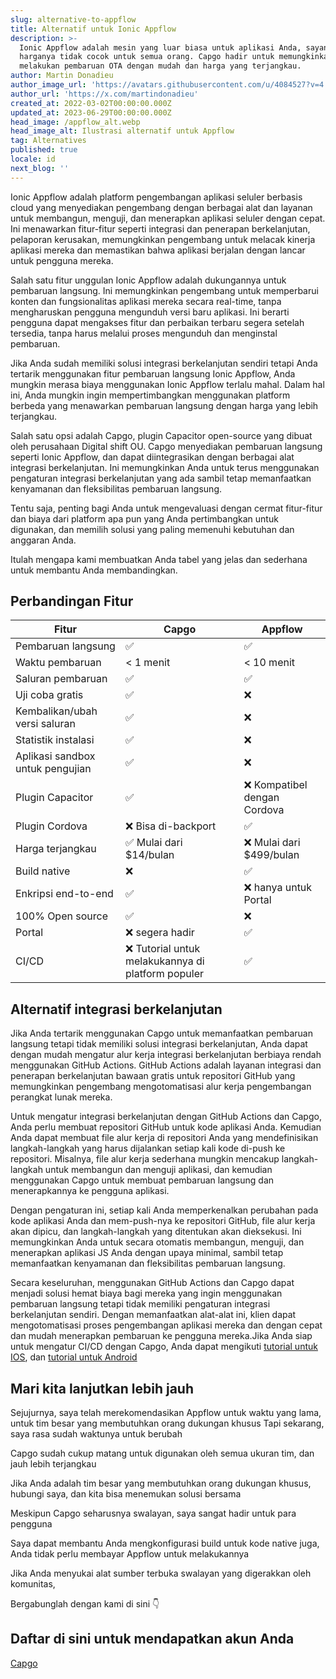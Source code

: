 ```yaml
---
slug: alternative-to-appflow
title: Alternatif untuk Ionic Appflow
description: >-
  Ionic Appflow adalah mesin yang luar biasa untuk aplikasi Anda, sayangnya
  harganya tidak cocok untuk semua orang. Capgo hadir untuk memungkinkan Anda
  melakukan pembaruan OTA dengan mudah dan harga yang terjangkau.
author: Martin Donadieu
author_image_url: 'https://avatars.githubusercontent.com/u/4084527?v=4'
author_url: 'https://x.com/martindonadieu'
created_at: 2022-03-02T00:00:00.000Z
updated_at: 2023-06-29T00:00:00.000Z
head_image: /appflow_alt.webp
head_image_alt: Ilustrasi alternatif untuk Appflow
tag: Alternatives
published: true
locale: id
next_blog: ''
---
```


Ionic Appflow adalah platform pengembangan aplikasi seluler berbasis cloud yang menyediakan pengembang dengan berbagai alat dan layanan untuk membangun, menguji, dan menerapkan aplikasi seluler dengan cepat. Ini menawarkan fitur-fitur seperti integrasi dan penerapan berkelanjutan, pelaporan kerusakan, memungkinkan pengembang untuk melacak kinerja aplikasi mereka dan memastikan bahwa aplikasi berjalan dengan lancar untuk pengguna mereka.

Salah satu fitur unggulan Ionic Appflow adalah dukungannya untuk pembaruan langsung. Ini memungkinkan pengembang untuk memperbarui konten dan fungsionalitas aplikasi mereka secara real-time, tanpa mengharuskan pengguna mengunduh versi baru aplikasi. Ini berarti pengguna dapat mengakses fitur dan perbaikan terbaru segera setelah tersedia, tanpa harus melalui proses mengunduh dan menginstal pembaruan.

Jika Anda sudah memiliki solusi integrasi berkelanjutan sendiri tetapi Anda tertarik menggunakan fitur pembaruan langsung Ionic Appflow, Anda mungkin merasa biaya menggunakan Ionic Appflow terlalu mahal. Dalam hal ini, Anda mungkin ingin mempertimbangkan menggunakan platform berbeda yang menawarkan pembaruan langsung dengan harga yang lebih terjangkau.

Salah satu opsi adalah Capgo, plugin Capacitor open-source yang dibuat oleh perusahaan Digital shift OU. Capgo menyediakan pembaruan langsung seperti Ionic Appflow, dan dapat diintegrasikan dengan berbagai alat integrasi berkelanjutan. Ini memungkinkan Anda untuk terus menggunakan pengaturan integrasi berkelanjutan yang ada sambil tetap memanfaatkan kenyamanan dan fleksibilitas pembaruan langsung.

Tentu saja, penting bagi Anda untuk mengevaluasi dengan cermat fitur-fitur dan biaya dari platform apa pun yang Anda pertimbangkan untuk digunakan, dan memilih solusi yang paling memenuhi kebutuhan dan anggaran Anda.

Itulah mengapa kami membuatkan Anda tabel yang jelas dan sederhana untuk membantu Anda membandingkan.

## Perbandingan Fitur

| Fitur | Capgo | Appflow |
| --- | --- | --- |
| Pembaruan langsung | ✅ | ✅ |
| Waktu pembaruan | < 1 menit | < 10 menit |
| Saluran pembaruan | ✅ | ✅ |
| Uji coba gratis | ✅ | ❌ |
| Kembalikan/ubah versi saluran | ✅ | ❌ |
| Statistik instalasi | ✅ | ❌ |
| Aplikasi sandbox untuk pengujian | ✅ | ❌ |
| Plugin Capacitor | ✅ | ❌ Kompatibel dengan Cordova |
| Plugin Cordova | ❌ Bisa di-backport | ✅ |
| Harga terjangkau | ✅ Mulai dari $14/bulan | ❌ Mulai dari $499/bulan |
| Build native | ❌ | ✅ |
| Enkripsi end-to-end | ✅ | ❌ hanya untuk Portal |
| 100% Open source | ✅ | ❌ |
| Portal | ❌ segera hadir | ✅ |
| CI/CD | ❌ Tutorial untuk melakukannya di platform populer | ✅ |

## Alternatif integrasi berkelanjutan

Jika Anda tertarik menggunakan Capgo untuk memanfaatkan pembaruan langsung tetapi tidak memiliki solusi integrasi berkelanjutan, Anda dapat dengan mudah mengatur alur kerja integrasi berkelanjutan berbiaya rendah menggunakan GitHub Actions. GitHub Actions adalah layanan integrasi dan penerapan berkelanjutan bawaan gratis untuk repositori GitHub yang memungkinkan pengembang mengotomatisasi alur kerja pengembangan perangkat lunak mereka.

Untuk mengatur integrasi berkelanjutan dengan GitHub Actions dan Capgo, Anda perlu membuat repositori GitHub untuk kode aplikasi Anda. Kemudian Anda dapat membuat file alur kerja di repositori Anda yang mendefinisikan langkah-langkah yang harus dijalankan setiap kali kode di-push ke repositori. Misalnya, file alur kerja sederhana mungkin mencakup langkah-langkah untuk membangun dan menguji aplikasi, dan kemudian menggunakan Capgo untuk membuat pembaruan langsung dan menerapkannya ke pengguna aplikasi.

Dengan pengaturan ini, setiap kali Anda memperkenalkan perubahan pada kode aplikasi Anda dan mem-push-nya ke repositori GitHub, file alur kerja akan dipicu, dan langkah-langkah yang ditentukan akan dieksekusi. Ini memungkinkan Anda untuk secara otomatis membangun, menguji, dan menerapkan aplikasi JS Anda dengan upaya minimal, sambil tetap memanfaatkan kenyamanan dan fleksibilitas pembaruan langsung.

Secara keseluruhan, menggunakan GitHub Actions dan Capgo dapat menjadi solusi hemat biaya bagi mereka yang ingin menggunakan pembaruan langsung tetapi tidak memiliki pengaturan integrasi berkelanjutan sendiri. Dengan memanfaatkan alat-alat ini, klien dapat mengotomatisasi proses pengembangan aplikasi mereka dan dengan cepat dan mudah menerapkan pembaruan ke pengguna mereka.Jika Anda siap untuk mengatur CI/CD dengan Capgo, Anda dapat mengikuti [tutorial untuk IOS](https://capgoapp/blog/automatic-capacitor-ios-build-github-action/), dan [tutorial untuk Android](https://capgoapp/blog/automatic-capacitor-android-build-github-action/)

## Mari kita lanjutkan lebih jauh

Sejujurnya, saya telah merekomendasikan Appflow untuk waktu yang lama, untuk tim besar yang membutuhkan orang dukungan khusus
Tapi sekarang, saya rasa sudah waktunya untuk berubah

Capgo sudah cukup matang untuk digunakan oleh semua ukuran tim, dan jauh lebih terjangkau

Jika Anda adalah tim besar yang membutuhkan orang dukungan khusus, hubungi saya, dan kita bisa menemukan solusi bersama

Meskipun Capgo seharusnya swalayan, saya sangat hadir untuk para pengguna

Saya dapat membantu Anda mengkonfigurasi build untuk kode native juga, Anda tidak perlu membayar Appflow untuk melakukannya

Jika Anda menyukai alat sumber terbuka swalayan yang digerakkan oleh komunitas,

Bergabunglah dengan kami di sini 👇

## Daftar di sini untuk mendapatkan akun Anda

[Capgo](/register/)